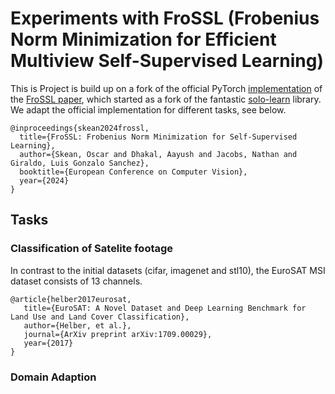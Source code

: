 # Experiments with FroSSL (Frobenius Norm Minimization for Efficient Multiview Self-Supervised Learning)

This is Project is build up on a fork of the official PyTorch [implementation](https://github.com/OFSkean/FroSSL) of the [FroSSL paper](https://arxiv.org/pdf/2310.02903), which started as a fork of the fantastic [solo-learn](https://github.com/vturrisi/solo-learn.git) library.
We adapt the official implementation for different tasks, see below.

```
@inproceedings{skean2024frossl,
  title={FroSSL: Frobenius Norm Minimization for Self-Supervised Learning},
  author={Skean, Oscar and Dhakal, Aayush and Jacobs, Nathan and Giraldo, Luis Gonzalo Sanchez},
  booktitle={European Conference on Computer Vision},
  year={2024}
}
```
## Tasks

### Classification of Satelite footage
In contrast to the initial datasets (cifar, imagenet and stl10), the EuroSAT MSI dataset consists of 13 channels.
```
@article{helber2017eurosat,
   title={EuroSAT: A Novel Dataset and Deep Learning Benchmark for Land Use and Land Cover Classification},
   author={Helber, et al.},
   journal={ArXiv preprint arXiv:1709.00029},
   year={2017}
}
```

### Domain Adaption
